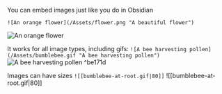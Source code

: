 You can embed images just like you do in Obsidian

`![An orange flower](/Assets/flower.png "A beautiful flower")`

![An orange flower](/Assets/flower.png "A beautiful flower")

It works for all image types, including gifs:
`![A bee harvesting pollen](/Assets/bumblebee.gif "A bee harvesting pollen")`
![A bee harvesting pollen](/Assets/bumblebee.gif "A bee harvesting pollen") ^be171d

Images can have sizes
`![[bumblebee-at-root.gif|80]]`
![[bumblebee-at-root.gif|80]]